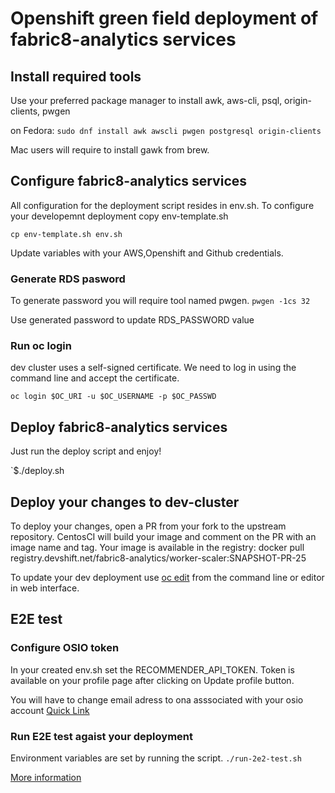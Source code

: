 # Openshift green field deployment of fabric8-analytics services

## Install required tools

Use your preferred package manager to install awk, aws-cli, psql, origin-clients, pwgen

on Fedora:
`sudo dnf install awk awscli pwgen postgresql origin-clients`

Mac users will require to install gawk from brew.

## Configure fabric8-analytics services
All configuration for the deployment script resides in env.sh.
To configure your developemnt deployment copy env-template.sh

`cp env-template.sh env.sh`

Update variables with your AWS,Openshift and Github credentials.

### Generate RDS pasword

To generate password you will require tool named pwgen.
`pwgen -1cs 32`

Use generated password to update RDS_PASSWORD value

### Run oc login

dev cluster uses a self-signed certificate.
We need to log in using the command line and accept the certificate.

`oc login $OC_URI -u $OC_USERNAME -p $OC_PASSWD`

## Deploy fabric8-analytics services
Just run the deploy script and enjoy!

`$./deploy.sh

## Deploy your changes to dev-cluster
To deploy your changes, open a PR from your fork to the upstream repository. 
CentosCI will build your image and comment on the PR with an image name and tag.
Your image is available in the registry: docker pull registry.devshift.net/fabric8-analytics/worker-scaler:SNAPSHOT-PR-25

To update your dev deployment use [oc edit](https://docs.openshift.com/container-platform/3.4/cli_reference/basic_cli_operations.html#edit) from the command line or editor in web interface.

## E2E test

### Configure OSIO token

In your created env.sh set the RECOMMENDER_API_TOKEN.
Token is available on your profile page after clicking on Update profile button.

You will have to change email adress to ona asssociated with your osio account [Quick Link](https://openshift.io/thrcka@redhat.com/_update)

### Run E2E test agaist your deployment

Environment variables are set by running the script.
`./run-2e2-test.sh`

[More information](https://github.com/fabric8-analytics/fabric8-analytics-common/tree/master/integration-tests)
